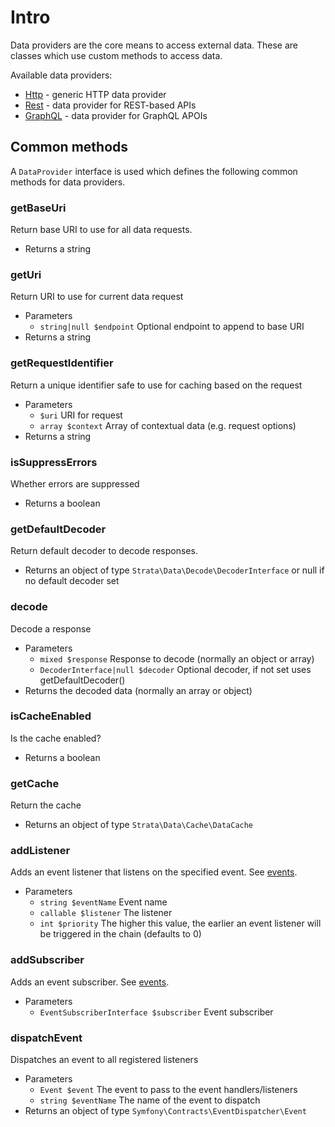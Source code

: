 # Intro

Data providers are the core means to access external data. These are classes which use custom methods to access data.

Available data providers:

* [Http](http.md) - generic HTTP data provider
* [Rest](rest.md) - data provider for REST-based APIs
* [GraphQL]() - data provider for GraphQL APOIs

## Common methods

A `DataProvider` interface is used which defines the following common methods for data providers.

### getBaseUri

Return base URI to use for all data requests.

* Returns a string

### getUri

Return URI to use for current data request

* Parameters
  * `string|null $endpoint` Optional endpoint to append to base URI
* Returns a string

### getRequestIdentifier

Return a unique identifier safe to use for caching based on the request

* Parameters
  * `$uri` URI for request
  * `array $context` Array of contextual data \(e.g. request options\)
* Returns a string

### isSuppressErrors

Whether errors are suppressed

* Returns a boolean

### getDefaultDecoder

Return default decoder to decode responses.

* Returns an object of type `Strata\Data\Decode\DecoderInterface` or null if no default decoder set

### decode

Decode a response

* Parameters
  * `mixed $response` Response to decode \(normally an object or array\)
  * `DecoderInterface|null $decoder` Optional decoder, if not set uses getDefaultDecoder\(\)
* Returns the decoded data \(normally an array or object\)

### isCacheEnabled

Is the cache enabled?

* Returns a boolean

### getCache

Return the cache

* Returns an object of type `Strata\Data\Cache\DataCache`

### addListener

Adds an event listener that listens on the specified event. See [events](../advanced-usage/events.md).

* Parameters
  * `string $eventName` Event name
  * `callable $listener` The listener
  * `int $priority` The higher this value, the earlier an event listener will be triggered in the chain \(defaults to 0\)

### addSubscriber

Adds an event subscriber. See [events](../advanced-usage/events.md).

* Parameters
  * `EventSubscriberInterface $subscriber` Event subscriber

### dispatchEvent

Dispatches an event to all registered listeners

* Parameters
  * `Event $event` The event to pass to the event handlers/listeners
  * `string $eventName` The name of the event to dispatch
* Returns an object of type `Symfony\Contracts\EventDispatcher\Event`

